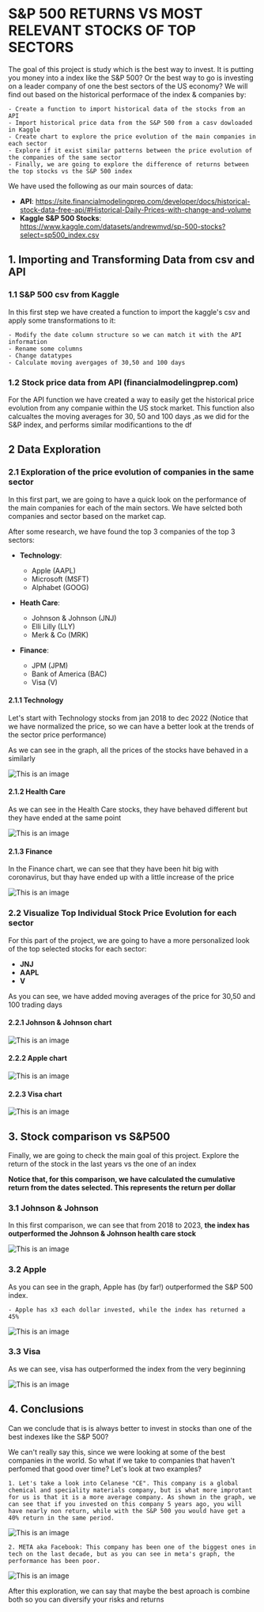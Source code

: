 # S&P 500 RETURNS VS MOST RELEVANT STOCKS OF TOP SECTORS

The goal of this project is study which is the best way to invest. It is putting you money into a index like the S&P 500? Or the best way to go is investing on a leader company of one the best sectors of the US economy? We will find out based on the historical performace of the index & companies by:

    - Create a function to import historical data of the stocks from an API
    - Import historical price data from the S&P 500 from a casv dowloaded in Kaggle
    - Create chart to explore the price evolution of the main companies in each sector 
    - Explore if it exist similar patterns between the price evolution of the companies of the same sector
    - Finally, we are going to explore the difference of returns between the top stocks vs the S&P 500 index


We have used the following as our main sources of data: 

- **API**: https://site.financialmodelingprep.com/developer/docs/historical-stock-data-free-api/#Historical-Daily-Prices-with-change-and-volume
- **Kaggle S&P 500 Stocks**: https://www.kaggle.com/datasets/andrewmvd/sp-500-stocks?select=sp500_index.csv 



## 1. Importing and Transforming Data from csv and API

### 1.1 S&P 500 csv from Kaggle

In this first step we have created a function to import the kaggle's csv and apply some transformations to it: 

    - Modify the date column structure so we can match it with the API information 
    - Rename some columns 
    - Change datatypes 
    - Calculate moving avergages of 30,50 and 100 days


### 1.2 Stock price data from API (financialmodelingprep.com)

For the API function we have created a way to easily get the historical price evolution from any companie within the US stock market.
This function also calcualtes the moving averages for 30, 50 and 100 days ,as we did for the S&P index, and performs similar modificantions to the df

## 2 Data Exploration

### 2.1 Exploration of the price evolution of companies in the same sector

In this first part, we are going to have a quick look on the performance of the main companies for each of the main sectors. We have selcted both companies and sector based on the market cap.

After some research, we have found the top 3 companies of the top 3 sectors:

- **Technology**:
    - Apple (AAPL)
    - Microsoft (MSFT)
    - Alphabet (GOOG)


- **Heath Care**:
    - Johnson & Johnson (JNJ)
    - Elli Lilly (LLY)
    - Merk & Co (MRK)


- **Finance**: 
    - JPM (JPM)
    - Bank of America (BAC)
    - Visa (V)


#### 2.1.1 Technology

Let's start with Technology stocks from jan 2018 to dec 2022 (Notice that we have normalized the price, so we can have a better look at the trends of the sector price performance)

As we can see in the graph, all the prices of the stocks have behaved in a similarly

![This is an image](images\Tech_3.png)

#### 2.1.2 Health Care

As we can see in the Health Care stocks, they have behaved different but they have ended at the same point

![This is an image](images\Healthcare_3.png)

#### 2.1.3 Finance

In the Finance chart, we can see that they have been hit big with coronavirus, but thay have ended up with a little increase of the price

![This is an image](images\Finance_3.png)

### 2.2 Visualize Top Individual Stock Price Evolution for each sector

For this part of the project, we are going to have a more personalized look of the top selected stocks for each sector:

- **JNJ**
- **AAPL**
- **V**

As you can see, we have added moving averages of the price for 30,50 and 100 trading days

#### 2.2.1 Johnson & Johnson chart

![This is an image](images\jnj_chart.png)


#### 2.2.2 Apple chart

![This is an image](images\apple_chart.png)


#### 2.2.3 Visa chart

![This is an image](images\Visa_chart.png)


## 3. Stock comparison vs S&P500

Finally, we are going to check the main goal of this project. Explore the return of the stock in the last years vs the one of an index 

**Notice that, for this comparison, we have calculated the cumulative return from the dates selected. This represents the return per dollar**

### 3.1 Johnson & Johnson

In this first comparison, we can see that from 2018 to 2023, **the index has outperformed the Johnson & Johnson health care stock**

![This is an image](images\sp_jnj.png)


### 3.2 Apple

As you can see in the graph, Apple has (by far!) outperformed the S&P 500 index. 

    - Apple has x3 each dollar invested, while the index has returned a 45% 

![This is an image](images\sp_apple.png)


### 3.3 Visa

As we can see, visa has outperformed the index from the very beginning

![This is an image](images\sp_visa.png)


## 4. Conclusions

Can we conclude that is is always better to invest in stocks than one of the best indexes like the S&P 500? 

We can't really say this, since we were looking at some of the best companies in the world. So what if we take to companies that haven't perfomed that good over time? Let's look at two examples? 

    1. Let's take a look into Celanese "CE". This company is a global chemical and speciality materials company, but is what more improtant for us is that it is a more average company. As shown in the graph, we can see that if you invested on this company 5 years ago, you will have nearly non return, while with the S&P 500 you would have get a 40% return in the same period.

![This is an image](images\sp_ce.png)
 

    2. META aka Facebook: This company has been one of the biggest ones in tech on the last decade, but as you can see in meta's graph, the performance has been poor.

![This is an image](images\sp_meta.png)

After this exploration, we can say that maybe the best aproach is combine both so you can diversify your risks and returns

